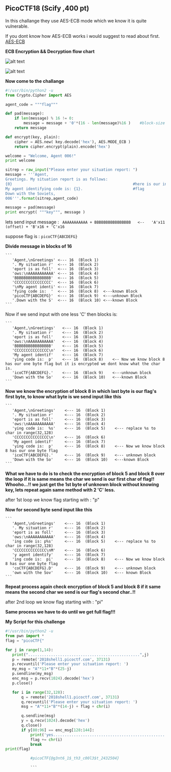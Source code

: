 <h2>PicoCTF18 (Scify ,400 pt)</h2>

In this challange they use AES-ECB mode which we know it is quite vulnerable.

If you dont know how AES-ECB works i would suggest to read about first.
[AES-ECB](https://en.wikipedia.org/wiki/Block_cipher_mode_of_operation#Electronic_Codebook_(ECB))

**ECB Encryption && Decryption flow chart**


![alt text](https://github.com/saurabh589/ctf-2018/blob/master/picoctf18/scify/601px-ECB_encryption.svg.png)


![alt text](https://github.com/saurabh589/ctf-2018/blob/master/picoctf18/scify/601px-ECB_decryption.svg.png)

**Now come to the challange**

```python
#!/usr/bin/python2 -u
from Crypto.Cipher import AES

agent_code = """flag"""

def pad(message):
    if len(message) % 16 != 0:
        message = message + '0'*(16 - len(message)%16 )    #block-size = 16
    return message

def encrypt(key, plain):
    cipher = AES.new( key.decode('hex'), AES.MODE_ECB )
    return cipher.encrypt(plain).encode('hex')

welcome = "Welcome, Agent 006!"
print welcome

sitrep = raw_input("Please enter your situation report: ")
message = '''Agent,
Greetings. My situation report is as follows:
{0}                                                     #here is our input message
My agent identifying code is: {1}.                      #flag
Down with the Soviets,
006'''.format(sitrep,agent_code)

message = pad(message)
print encrypt( """key""", message )
```


lets send input message : 
``` AAAAAAAAAAA + BBBBBBBBBBBBBBBB   <--   'A'x11 (offset) + 'B'x16 + 'C'x16```

suppose flag is : ```picoCTF{ABCDEFG}```

**Divide message in blocks of 16**

    ```
       'Agent,\nGreetings' <--- 16  (Block 1)
       '. My situation r'  <--- 16  (Block 2)
       'eport is as foll'  <--- 16  (Block 3)
       'ows:\nAAAAAAAAAAA' <--- 16  (Block 4)
       'BBBBBBBBBBBBBBBB'  <--- 16  (Block 5)
       'CCCCCCCCCCCCCCCC'  <--- 16  (Block 6)
       '\nMy agent identi' <--- 16  (Block 7)
       'fying code is:  '  <--- 16  (Block 8)  <---known Block
       'picoCTF{ABCDEFG}'  <--- 16  (Block 9)  <---unknown Block
       '.Down with the S'  <--- 16  (Block 10) <---known Block
    ```
Now if we send input with one less 'C' then blocks is:


    ```
       'Agent,\nGreetings'   <--- 16  (Block 1)
       '. My situation r'    <--- 16  (Block 2)
       'eport is as foll'    <--- 16  (Block 3)
       'ows:\nAAAAAAAAAAA'   <--- 16  (Block 4)
       'BBBBBBBBBBBBBBBB'    <--- 16  (Block 5)
       'CCCCCCCCCCCCCCC\n'   <--- 16  (Block 6)
       'My agent identif'    <--- 16  (Block 7)
       'ying code is:  p'    <--- 16  (Block 8)    <-- Now we know block 8 has our one byte flag but it is encrypted we dont know what the char is.
       'icoCTF{ABCDEFG}.'    <--- 16  (Block 9)    <---unknown block 
       'Down with the So'    <--- 16  (Block 10)   <---known Block
    ```

**Now we know the encryption of block 8 in which last byte is our flag's first byte, to know what byte is we send input like this**


    ```
       'Agent,\nGreetings'    <--- 16  (Block 1)
       '. My situation r'     <--- 16  (Block 2)
       'eport is as foll'     <--- 16  (Block 3)
       'ows:\nAAAAAAAAAAA'    <--- 16  (Block 4)
       'ying code is:  %s'    <--- 16  (Block 5)    <--- replace %s to char in range(32,128)   
       'CCCCCCCCCCCCCCC\n'    <--- 16  (Block 6)
       'My agent identif'     <--- 16  (Block 7)
       'ying code is:  p'     <--- 16  (Block 8)    <--- Now we know block 8 has our one byte flag
       'icoCTF{ABCDEFG}.'     <--- 16  (Block 9)    <--- unknown block 
       'Down with the So'     <--- 16  (Block 10)   <---known Block
    ```

**What we have to do is to check the encryption of block 5 and block 8 over the loop if it is same means the char we send is our first char of flag!! Whooho...!! we just get the 1st byte of unknown block without knowing key, lets repeat again same method with 2 'C' less.**
 
 after 1st loop we know flag starting with  : "p"
 
 **Now for second byte send input like this**
 
 
    ```
       'Agent,\nGreetings'    <--- 16  (Block 1)
       '. My situation r'     <--- 16  (Block 2)
       'eport is as foll'     <--- 16  (Block 3)
       'ows:\nAAAAAAAAAAA'    <--- 16  (Block 4)
       'ing code is: p%s'     <--- 16  (Block 5)    <--- replace %s to char in range(32,128)   
       'CCCCCCCCCCCCCC\nM'    <--- 16  (Block 6)
       'y agent identify'     <--- 16  (Block 7)
       'ing code is:  pi'     <--- 16  (Block 8)    <--- Now we know block 8 has our one byte flag
       'coCTF{ABCDEFG}.D'     <--- 16  (Block 9)    <--- unknown block 
       'own with the Sov'     <--- 16  (Block 10)   <--- known Block
    ```
 
 **Repeat process again check encryption of block 5 and block 8 if it same means the second char we send is our flag's second char..!!**
 
 after 2nd loop we know flag starting with : "pi"
 
 **Same process we have to do until we get full flag!!!**
 
 **My Script for this challenge**
 
 ```python
 #!/usr/bin/python2 -u
from pwn import * 
flag = "picoCTF{"

for j in range(1,14):
    print(".................................................",j)
    p = remote('2018shell1.picoctf.com', 37131)
    p.recvuntil('Please enter your situation report: ')
    my_msg = "A"*11+"B"*(25-j)
    p.sendline(my_msg)
    enc_msg = p.recv(1024).decode('hex')
    p.close()

    for i in range(32,128):
        q = remote('2018shell1.picoctf.com', 37131)
        q.recvuntil('Please enter your situation report: ')
        msg = "A"*11+"B"*(14-j) + flag + chr(i)

        q.sendline(msg)
        y = q.recv(1024).decode('hex')
        q.close()
        if y[80:96] == enc_msg[128:144]:
            print('yes...................................................................................yes')
            flag += chr(i)
            break
print(flag)

            #picoCTF{@g3nt6_1$_th3_c00l3$t_2432504}
            
            ```

